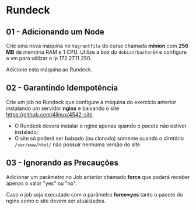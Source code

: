 # Rundeck

## 01 - Adicionando um Node

Crie uma nova máquina no `Vagrantfile` do curso chamada **minion** com **256 MB** de memória RAM e 1 CPU. Utilize a box do `debian/buster64` e configure a vm para utilizar o ip 172.27.11.250.

Adicione esta máquina ao Rundeck.

## 02 - Garantindo Idempotência

Crie um job no Rundeck que configure a máquina do exercício anterior instalando um servidor **nginx** e baixando o site https://github.com/4linux/4542-site.

- O Rundeck deverá instalar o nginx apenas quando o pacote não estiver instalado;
- O site só poderá ser baixado (ou clonado) somente quando o diretório `/var/www/html/` não possuir nenhuma versão do site

## 03 - Ignorando as Precauções

Adicionar um parâmetro no Job anterior chamado **force** que poderá receber apenas o valor "yes" ou "no".

Caso o job seja executado com o parâmetro **force=yes** tanto o pacote do nginx como o site devem ser atualizados.
